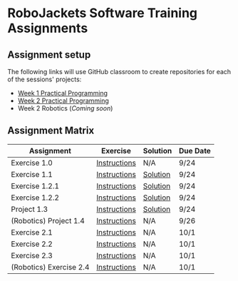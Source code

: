 # RoboJackets Software Training Assignments

## Assignment setup
The following links will use GitHub classroom to create repositories for each of the sessions' projects:
 - [Week 1 Practical Programming](https://classroom.github.com/a/HkIuITsO)
 - [Week 2 Practical Programming](https://classroom.github.com/a/goq5FDdZ)
 - Week 2 Robotics (_Coming soon_)
 
## Assignment Matrix

| Assignment | Exercise | Solution | Due Date |
|---|---|---|---|
| Exercise 1.0 | [Instructions](https://github.com/RoboJackets/software-training/blob/master/assignments/week_1/exercise_1_0/README.md) | N/A | 9/24
| Exercise 1.1 | [Instructions](https://github.com/RoboJackets/software-training/blob/master/assignments/week_1/exercise_1_1/exercise_1_1.md) | [Solution](https://github.com/RoboJackets/software-training/blob/master/assignments/week_1/exercise_1_1/exercise_1_1_answer.cpp) | 9/24
| Exercise 1.2.1 | [Instructions](https://github.com/RoboJackets/software-training/blob/master/assignments/week_1/exercise_1_2/exercise_1_2.md) | [Solution](https://github.com/RoboJackets/software-training/blob/master/assignments/week_1/exercise_1_2/exercise_1_2_1_solution.cpp) | 9/24
| Exercise 1.2.2 | [Instructions](https://github.com/RoboJackets/software-training/blob/master/assignments/week_1/exercise_1_2/exercise_1_2.md) | [Solution](https://github.com/RoboJackets/software-training/blob/master/assignments/week_1/exercise_1_2/exercise_1_2_2_solution.cpp) | 9/24
| Project 1.3 | [Instructions](https://github.com/RoboJackets/software-training/blob/master/assignments/week_1/project_1_3/Project_1_3.md) | [Solution](https://github.com/RoboJackets/software-training/blob/master/assignments/week_1/project_1_3/project_1_3_answer.cpp) | 9/24
| (Robotics) Project 1.4 | [Instructions](https://github.com/RoboJackets/software-training/blob/master/assignments/week_1/project_1_4/project_1_4.md) | N/A | 9/26
| Exercise 2.1 | [Instructions](https://github.com/RoboJackets/software-training/blob/master/assignments/week_2/exercise_2_1/exercise_2_1.md) | N/A | 10/1
| Exercise 2.2 | [Instructions](https://github.com/RoboJackets/software-training/blob/master/assignments/week_2/exercise_2_2/exercise_2_2.md) | N/A | 10/1
| Exercise 2.3 | [Instructions](https://github.com/RoboJackets/software-training/blob/master/assignments/week_2/exercise_2_3/exercise_2_3.md) | N/A | 10/1
| (Robotics) Exercise 2.4 | [Instructions](https://github.com/RoboJackets/software-training/tree/master/assignments/week_2/project_2_4) | N/A | 10/1
